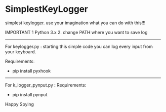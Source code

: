 # SimplestKeyLogger
simplest keylogger. use your imagination what you can do with this!!!

IMPORTANT
1 Python 3.x
2. change PATH where you want to save log

-----------------------------------------
For keylogger.py :
starting this simple code you can log every input from your keyboard. 

Requirements:
- pip install pyxhook

------------------------------------------

For k_logger_pynput.py :
Requirements:
- pip install pynput


Happy Spying
